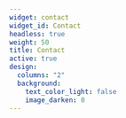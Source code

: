 ```yaml
---
widget: contact
widget_id: Contact
headless: true
weight: 50
title: Contact
active: true
design:
  columns: "2"
  background:
    text_color_light: false
    image_darken: 0
---
```

